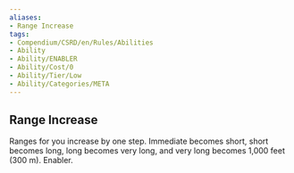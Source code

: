 ```yaml
---
aliases:
- Range Increase
tags:
- Compendium/CSRD/en/Rules/Abilities
- Ability
- Ability/ENABLER
- Ability/Cost/0
- Ability/Tier/Low
- Ability/Categories/META
---
```


  
## Range Increase  
Ranges for you increase by one step. Immediate becomes short, short becomes long, long becomes very long, and very long becomes 1,000 feet (300 m). Enabler. 